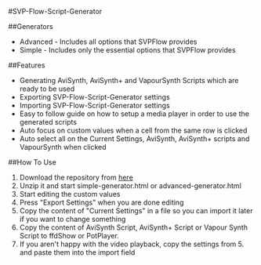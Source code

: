 #SVP-Flow-Script-Generator

##Generators
  - Advanced - Includes all options that SVPFlow provides
  - Simple - Includes only the essential options that SVPFlow provides

##Features
  - Generating AviSynth, AviSynth+ and VapourSynth Scripts which are ready to be used
  - Exporting SVP-Flow-Script-Generator settings 
  - Importing SVP-Flow-Script-Generator settings
  - Easy to follow guide on how to setup a media player in order to use the generated scripts
  - Auto focus on custom values when a cell from the same row is clicked
  - Auto select all on the Current Settings, AviSynth, AviSynth+ scripts and VapourSynth when clicked
  
##How To Use
1. Download the repository from [here](https://github.com/Bare7a/SVP-Flow-Script-Generators/archive/master.zip) 
2. Unzip it and start simple-generator.html or advanced-generator.html
3. Start editing the custom values
4. Press "Export Settings" when you are done editing
5. Copy the content of "Current Settings" in a file so you can import it later if you want to change something
6. Copy the content of AviSynth Script, AviSynth+ Script or Vapour Synth Script to ffdShow or PotPlayer.
7. If you aren't happy with the video playback, copy the settings from 5. and paste them into the import field